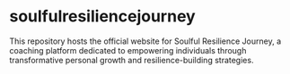 # soulfulresiliencejourney
This repository hosts the official website for Soulful Resilience Journey, a coaching platform dedicated to empowering individuals through transformative personal growth and resilience-building strategies.
